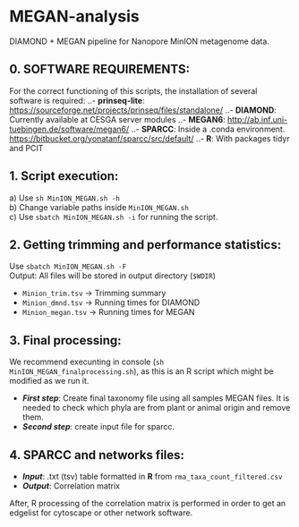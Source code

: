 # MEGAN-analysis
DIAMOND + MEGAN pipeline for Nanopore MinION metagenome data.

## 0. SOFTWARE REQUIREMENTS:
For the correct functioning of this scripts, the installation of several software is required:
..- **prinseq-lite**: https://sourceforge.net/projects/prinseq/files/standalone/
..- **DIAMOND**: Currently available at CESGA server modules
..- **MEGAN6**: http://ab.inf.uni-tuebingen.de/software/megan6/
..- **SPARCC**: Inside a .conda environment. https://bitbucket.org/yonatanf/sparcc/src/default/
..- **R**: With packages tidyr and PCIT

## 1. Script execution:
a) Use `sh MinION_MEGAN.sh -h`  
b) Change variable paths inside `MinION_MEGAN.sh`  
c) Use `sbatch MinION_MEGAN.sh -i` for running the script.  

## 2. Getting trimming and performance statistics:
Use `sbatch MinION_MEGAN.sh -F`  
Output: All files will be stored in output directory (`$WDIR`)  
- `Minion_trim.tsv` -> Trimming summary
- `Minion_dmnd.tsv` -> Running times for DIAMOND
- `Minion_megan.tsv` -> Running times for MEGAN

## 3. Final processing:
We recommend execunting in console (`sh MinION_MEGAN_finalprocessing.sh`), as this is an R script which might be modified as we run it. 
- **_First step_**: Create final taxonomy file using all samples MEGAN files. It is needed to check which phyla are from plant or animal origin and remove them.
- **_Second step_**: create input file for sparcc.

## 4. SPARCC and networks files:
- **_Input_**: .txt (tsv) table formatted in **R** from `rma_taxa_count_filtered.csv`
- **_Output_**: Correlation matrix

After, R processing of the correlation matrix is performed in order to get an edgelist for cytoscape or other network software.

